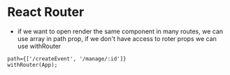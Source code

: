 # React Router

- if we want to open render the same component in many routes, we can use array in path prop, if we don't have access to roter props we can use withRouter

```
path={['/createEvent', '/manage/:id']}
withRouter(App);
```
